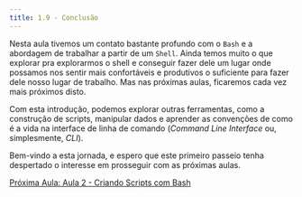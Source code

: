 ```yaml
---
title: 1.9 - Conclusão
---
```

Nesta aula tivemos um contato bastante profundo com o `Bash` e a abordagem de trabalhar a partir de um `Shell`. Ainda temos muito o que explorar pra explorarmos o shell e conseguir fazer dele um lugar onde possamos nos sentir mais confortáveis e produtivos o suficiente para fazer dele nosso lugar de trabalho. Mas nas próximas aulas, ficaremos cada vez mais próximos disto.

Com esta introdução, podemos explorar outras ferramentas, como a construção de scripts, manipular dados e aprender as convenções de como é a vida na interface de linha de comando (_Command Line Interface_ ou, simplesmente, _CLI_).

Bem-vindo a esta jornada, e espero que este primeiro passeio tenha despertado o interesse em prosseguir com as próximas aulas.

[Próxima Aula: Aula 2 - Criando Scripts com Bash](../02-Trabalhando%20com%20Scripts/index.md)
